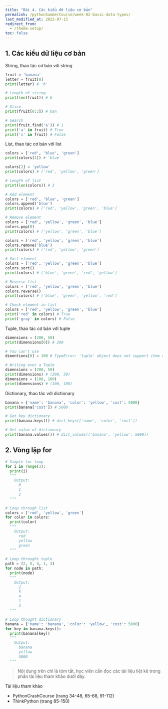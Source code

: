 ```yaml
---
title: "Bài 4. Các kiểu dữ liệu cơ bản"
permalink: /pythonSummerCourse/week-02-basic-data-types/
last_modified_at: 2022-07-15
redirect_from:
  - /theme-setup/
toc: false
---
```


## 1. Các kiểu dữ liệu cơ bản
String, thao tác cơ bản với string

```python
fruit = 'banana'
letter = fruit[0]
print(letter) # 'b'

# Length of string
print(len(fruit)) # 6

# Slice
print(fruit[0:3]) # ban

# Search
print(fruit.find('a')) # 1
print('a' in fruit) # True
print('c' in fruit) # False
```

List, thao tác cơ bản với list
```python
colors = ['red', 'blue', 'green']
print(colors[1]) # 'blue'

colors[2] = 'yellow'
print(colors) # ['red', 'yellow', 'green']

# Length of list
print(len(colors)) # 3

# Add element
colors = ['red', 'blue', 'green']
colors.append('blue')
print(colors) # ['red', 'yellow', 'green', 'blue']

# Remove element
colors = ['red', 'yellow', 'green', 'blue']
colors.pop(0)
print(colors) # ['yellow', 'green', 'blue']

colors = ['red', 'yellow', 'green', 'blue']
colors.remove('blue')
print(colors) # ['red', 'yellow', 'green']

# Sort element
colors = ['red', 'yellow', 'green', 'blue']
colors.sort()
print(colors) # ['blue', 'green', 'red', 'yellow']

# Reverse list
colors = ['red', 'yellow', 'green', 'blue']
colors.reverse()
print(colors) # ['blue', 'green', 'yellow', 'red']

# Check element in list
colors = ['red', 'yellow', 'green', 'blue']
print('red' in colors) # True
print('gray' in colors) # False
```

Tuple, thao tác cơ bản với tuple
```python
dimensions = (200, 50)
print(dimensions[0]) # 200

# You can't use
dimentions[0] = 100 # TypeError: 'tuple' object does not support item assignment

# Writing over a Tuple
dimensions = (200, 50)
print(dimensions) # (200, 50)
dimensions = (100, 100)
print(dimensions) # (100, 100)
```

Dictionary, thao tác với dictionary
```python
banana = {'name': 'banana', 'color': 'yellow', 'cost': 5000}
print(banana['cost']) # 5000

# Get key dictionary
print(banana.keys()) # dict_keys(['name', 'color', 'cost'])

# Get value of dictionary
print(banana.values()) # dict_values(['banana', 'yellow', 5000])
```

## 2. Vòng lặp for

```python
# Simple for loop
for i in range(3):
  print(i)
  """
    Output:
      0
      1
      2
  """

# Loop through list
colors = ['red', 'yellow', 'green']
for color in colors:
  print(color)
  """
    Output:
      red
      yellow
      green
  """

# Loop throught tuple
path = (2, 5, 4, 1, 3)
for node in path:
  print(node)
  """
    Output:
      2
      5
      4
      1
      3
  """

# Loop thought dictionary
banana = {'name': 'banana', 'color': 'yellow', 'cost': 5000}
for key in banana.keys():
  print(banana[key])
  """
    Output:
      banana
      yellow
      5000
  """
```

> Nội dung trên chỉ là tóm tắt, học viên cần đọc các tài liệu liệt kê trong phần tài liệu tham khảo dưới đây.

Tài liệu tham khảo
- PythonCrashCourse (trang 34-48, 65-68, 91-112)
- ThinkPython (trang 85-150)

